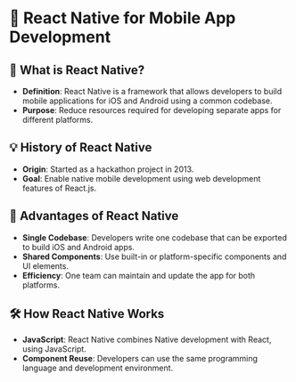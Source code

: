 # 📱 React Native for Mobile App Development

## 🔄 What is React Native?

- **Definition**: React Native is a framework that allows developers to build mobile applications for iOS and Android using a common codebase.
- **Purpose**: Reduce resources required for developing separate apps for different platforms.

## 💡 History of React Native

- **Origin**: Started as a hackathon project in 2013.
- **Goal**: Enable native mobile development using web development features of React.js.

## 🚀 Advantages of React Native

- **Single Codebase**: Developers write one codebase that can be exported to build iOS and Android apps.
- **Shared Components**: Use built-in or platform-specific components and UI elements.
- **Efficiency**: One team can maintain and update the app for both platforms.

## 🛠️ How React Native Works

- **JavaScript**: React Native combines Native development with React, using JavaScript.
- **Component Reuse**: Developers can use the same programming language and development environment.
